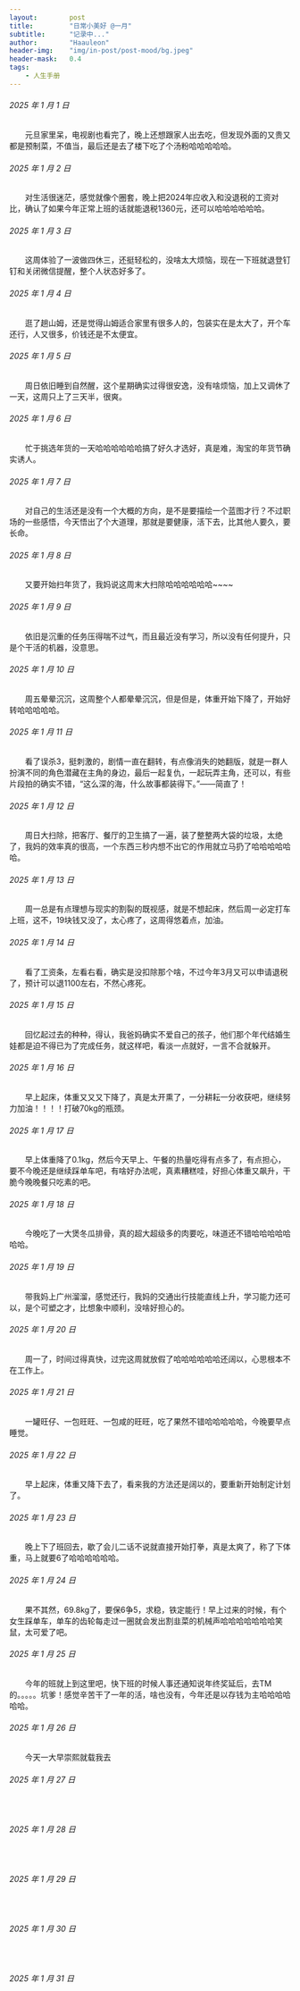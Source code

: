 ```yaml
---
layout:        post
title:         "日常小美好 @一月"
subtitle:      "记录中..."
author:        "Haauleon"
header-img:    "img/in-post/post-mood/bg.jpeg"
header-mask:   0.4
tags:
    - 人生手册
---
```


###### 2025 年 1 月 1 日
&emsp;&emsp;元旦家里呆，电视剧也看完了，晚上还想跟家人出去吃，但发现外面的又贵又都是预制菜，不值当，最后还是去了楼下吃了个汤粉哈哈哈哈哈。

###### 2025 年 1 月 2 日
&emsp;&emsp;对生活很迷茫，感觉就像个圈套，晚上把2024年应收入和没退税的工资对比，确认了如果今年正常上班的话就能退税1360元，还可以哈哈哈哈哈哈。

###### 2025 年 1 月 3 日
&emsp;&emsp;这周体验了一波做四休三，还挺轻松的，没啥太大烦恼，现在一下班就退登钉钉和关闭微信提醒，整个人状态好多了。

###### 2025 年 1 月 4 日
&emsp;&emsp;逛了趟山姆，还是觉得山姆适合家里有很多人的，包装实在是太大了，开个车还行，人又很多，价钱还是不太便宜。

###### 2025 年 1 月 5 日
&emsp;&emsp;周日依旧睡到自然醒，这个星期确实过得很安逸，没有啥烦恼，加上又调休了一天，这周只上了三天半，很爽。

###### 2025 年 1 月 6 日
&emsp;&emsp;忙于挑选年货的一天哈哈哈哈哈哈搞了好久才选好，真是难，淘宝的年货节确实诱人。

###### 2025 年 1 月 7 日
&emsp;&emsp;对自己的生活还是没有一个大概的方向，是不是要描绘一个蓝图才行？不过职场的一些感悟，今天悟出了个大道理，那就是要健康，活下去，比其他人要久，要长命。

###### 2025 年 1 月 8 日
&emsp;&emsp;又要开始扫年货了，我妈说这周末大扫除哈哈哈哈哈哈~~~~

###### 2025 年 1 月 9 日
&emsp;&emsp;依旧是沉重的任务压得喘不过气，而且最近没有学习，所以没有任何提升，只是个干活的机器，没意思。

###### 2025 年 1 月 10 日
&emsp;&emsp;周五晕晕沉沉，这周整个人都晕晕沉沉，但是但是，体重开始下降了，开始好转哈哈哈哈哈。

###### 2025 年 1 月 11 日
&emsp;&emsp;看了误杀3，挺刺激的，剧情一直在翻转，有点像消失的她翻版，就是一群人扮演不同的角色潜藏在主角的身边，最后一起复仇，一起玩弄主角，还可以，有些片段拍的确实不错，“这么深的海，什么故事都装得下。”——简直了！

###### 2025 年 1 月 12 日
&emsp;&emsp;周日大扫除，把客厅、餐厅的卫生搞了一遍，装了整整两大袋的垃圾，太绝了，我妈的效率真的很高，一个东西三秒内想不出它的作用就立马扔了哈哈哈哈哈哈。

###### 2025 年 1 月 13 日
&emsp;&emsp;周一总是有点理想与现实的割裂的既视感，就是不想起床，然后周一必定打车上班，这不，19块钱又没了，太心疼了，这周得悠着点，加油。

###### 2025 年 1 月 14 日
&emsp;&emsp;看了工资条，左看右看，确实是没扣除那个啥，不过今年3月又可以申请退税了，预计可以退1100左右，不然心疼死。

###### 2025 年 1 月 15 日
&emsp;&emsp;回忆起过去的种种，得认，我爸妈确实不爱自己的孩子，他们那个年代结婚生娃都是迫不得已为了完成任务，就这样吧，看淡一点就好，一言不合就躲开。

###### 2025 年 1 月 16 日
&emsp;&emsp;早上起床，体重又又又下降了，真是太开熏了，一分耕耘一分收获吧，继续努力加油！！！！打破70kg的瓶颈。

###### 2025 年 1 月 17 日
&emsp;&emsp;早上体重降了0.1kg，然后今天早上、午餐的热量吃得有点多了，有点担心，要不今晚还是继续踩单车吧，有啥好办法呢，真素糟糕哇，好担心体重又飙升，干脆今晚晚餐只吃素的吧。

###### 2025 年 1 月 18 日
&emsp;&emsp;今晚吃了一大煲冬瓜排骨，真的超大超级多的肉要吃，味道还不错哈哈哈哈哈哈哈。

###### 2025 年 1 月 19 日
&emsp;&emsp;带我妈上广州溜溜，感觉还行，我妈的交通出行技能直线上升，学习能力还可以，是个可塑之才，比想象中顺利，没啥好担心的。

###### 2025 年 1 月 20 日
&emsp;&emsp;周一了，时间过得真快，过完这周就放假了哈哈哈哈哈哈还阔以，心思根本不在工作上。

###### 2025 年 1 月 21 日
&emsp;&emsp;一罐旺仔、一包旺旺、一包咸的旺旺，吃了果然不错哈哈哈哈哈，今晚要早点睡觉。

###### 2025 年 1 月 22 日
&emsp;&emsp;早上起床，体重又降下去了，看来我的方法还是阔以的，要重新开始制定计划了。

###### 2025 年 1 月 23 日
&emsp;&emsp;晚上下了班回去，歇了会儿二话不说就直接开始打拳，真是太爽了，称了下体重，马上就要6了哈哈哈哈哈哈。

###### 2025 年 1 月 24 日
&emsp;&emsp;果不其然，69.8kg了，要保6争5，求稳，铁定能行！早上过来的时候，有个女生踩单车，单车的齿轮每走过一圈就会发出割韭菜的机械声哈哈哈哈哈哈哈笑鼠，太可爱了吧。

###### 2025 年 1 月 25 日
&emsp;&emsp;今年的班就上到这里吧，快下班的时候人事还通知说年终奖延后，去TM的。。。。。坑爹！感觉辛苦干了一年的活，啥也没有，今年还是以存钱为主哈哈哈哈哈哈。

###### 2025 年 1 月 26 日
&emsp;&emsp;今天一大早崇熙就载我去

###### 2025 年 1 月 27 日
&emsp;&emsp;

###### 2025 年 1 月 28 日
&emsp;&emsp;

###### 2025 年 1 月 29 日
&emsp;&emsp;

###### 2025 年 1 月 30 日
&emsp;&emsp;

###### 2025 年 1 月 31 日
&emsp;&emsp;
